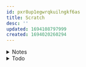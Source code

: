 ```yaml
---
id: pxr8up1egwrqkuilngkf6as
title: Scratch
desc: ''
updated: 1694108797999
created: 1694020260294
---
```


<!-- start of 'notes' section -->
<details>
    <summary>Notes</summary>

## pipe operator:
- output from one command becomes input for the next.
- capable of stringing together multiple commands.

### input:
> |

#### example:
> get-service | out-file c:\services.txt 

Output from Get-Service is piped to Out-File, which will create a list of services in a text file.

---

## help:
In PowerShell, the Get-Help cmdlet is used to retrieve `information` **about** `cmdlets`, `functions`, `modules`, `scripts`, **and** other PowerShell `topics`. It provides you with detailed `documentation` **and** usage `examples` to help you understand how to use various PowerShell commands and features.

### input:
> get-help 

#### output:
screenshot

---

## commands:
desc

### input:

#### cmdlet:

> get-command

---

## aliases
dec

### input
> about_Aliases

---
</details>
<!-- end of 'notes' section -->



<!-- start of 'todo' section -->
<details>
    <summary>Todo</summary>

#
1. [ ] guide method
    1. [ ] insert command
    1. [ ] screenshot output
        1. [ ] rename
        1. [ ] move to assets\guides\powershell
        1. [ ] link image to note

1. [ ] learn (prioritise linkedin learning)
    1. [ ] powershell
    1. [ ] bash
    1. [ ] git-bash
    1. [ ] anaconda prompt

1. [ ] make aliases for shells
1. [ ] create anaconda environments for jupyter notebooks
    1. [ ] git-bash.ipynb
        1. [ ] edit commit message ae5335c, git commit refactor dendron.syntax (add .md)
    1. [ ] python.ipynb

## backlog
1. [ ] Research .NET objects in powershell for automation and system administration

---
</details>
<!-- end of 'todo' section -->
